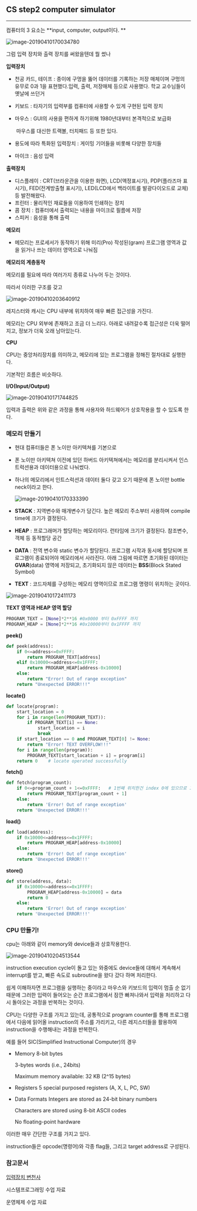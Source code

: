 ## CS step2 computer simulator

----

컴퓨터의 3 요소는 **input, computer, output이다. **

![image-20190410170034780](step2/image-20190410170034780.png)

그럼 입력 장치와 출력 장치를 써왔을텐데 뭘 썼나

**입력장치**

- 천공 카드, 테이프 : 종이에 구멍을 뚫어 데이터를 기록하는 저장 매체이며 구멍의 유무로 0과 1을 표현했다.입력, 출력, 저장매체 등으로 사용했다. 학교 교수님들이 옛날에 쓰던거

- 키보드 : 타자기의 입력부를 컴퓨터에 사용할 수 있게 구현된 입력 장치

- 마우스 : GUI의 사용을 편하게 하기위해 1980년대부터 본격적으로 보급화

  ​		마우스를 대신한 트랙볼, 터치패드 등 또한 있다.

- 용도에 따라 특화된 입력장치 : 게이밍 기어들을 비롯해 다양한 장치들

- 마이크 : 음성 입력



**출력장치**

- 디스플레이 : CRT(브라운관을 이용한 화면), LCD(액정표시기), PDP(플라즈마 표시기), FED(전계방출형 표시기), LED(LCD에서 백라이트를 발광다이오드로 교체) 등 발전해왔다.
- 프린터 : 물리적인 재료들을 이용하여 인쇄하는 장치
- 콤 장치 : 컴퓨터에서 출력되는 내용을 마이크로 필름에 저장
- 스피커 : 음성을 통해 출력



**메모리**

- 메모리는 프로세서가 동작하기 위해 미리(Pro) 작성된(gram) 프로그램 영역과 값을 읽거나 쓰는 데이터 영역으로 나눠짐

**메모리의 계층동작**

메모리를 필요에 따라 여러가지 종류로 나누어 두는 것이다. 

따라서 이러한 구조를 갖고

![image-20190410203640912](step2/image-20190410203640912.png)

레지스터와 캐시는 CPU 내부에 위치하여 매우 빠른 접근성을 가진다. 

메모리는 CPU 외부에 존재하고 조금 더 느리다. 아래로 내려갈수록 접근성은 더욱 떨어지고, 정보가 더욱 오래 남아있는다.



**CPU**

CPU는 중앙처리장치를 의미하고, 메모리에 있는 프로그램을 정해진 절차대로 실행한다. 

기본적인 흐름은 비슷하다.



**I/O(Input/Output)**

![image-20190410171744825](step2/image-20190410171744825.png)

입력과 출력은 위와 같은 과정을 통해 사용자와 하드웨어가 상호작용을 할 수 있도록 한다.





### 메모리 만들기

- 현대 컴퓨터들은 폰 노이만 아키텍쳐를 기본으로 

- 폰 노이만 아키텍쳐 이전에 있던 하버드 아키텍쳐에서는 메모리를 분리시켜서
  인스트럭션용과 데이터용으로 나눠썼다.

- 하나의 메모리에서 인트스럭션과 데이터 둘다 갖고 오기 때문에 폰 노이만 bottle neck이라고 한다.

  ![image-20190410170333390](step2/image-20190410170333390.png)

- **STACK** : 지역변수와 매개변수가 담긴다.  높은 메모리 주소부터 사용하며 compile time에 크기가 결정된다. 
- **HEAP** : 프로그래머가 할당하는 메모리이다. 런타임에 크기가 결정된다. 참조변수, 객체 등 동적할당 공간
- **DATA** : 전역 변수와 static 변수가 할당된다. 프로그램 시작과 동시에 할당되며 프로그램이 종료되어야 메모리에서 사라진다. 아래 그림에 따르면 초기화된 데이터는 **GVAR**(data) 영역에 저장되고, 초기화되지 않은 데이터는 **BSS**(Block Stated Symbol)
- **TEXT** : 코드자체를 구성하는 메모리 영역이므로 프로그램 명령이 위치하는 곳이다. 

![image-20190410172411173](step2/image-20190410172411173.png)



**TEXT 영역과 HEAP 영역 할당**

```python
PROGRAM_TEXT = [None]*2**16 #0x0000 부터 0xFFFF 까지
PROGRAM_HEAP = [None]*2**16 #0x10000부터 0x1FFFF 까지

```



**peek()**

```python
def peek(address):
    if 0<=address<=0xFFFF:
        return PROGRAM_TEXT[address]
    elif 0x10000<=address<=0x1FFFF:
        return PROGRAM_HEAP[address-0x10000]
    else:
        return "Error! Out of range exception"
    return "Unexpected ERROR!!!"
```



**locate()**

```python
def locate(program):
    start_location = 0
    for i in range(len(PROGRAM_TEXT)):
        if PROGRAM_TEXT[i] == None:
            start_location = i
            break
    if start_location == 0 and PROGRAM_TEXT[0] != None:
        return "Error! TEXT OVERFLOW!!!"
    for i in range(len(program)):
        PROGRAM_TEXT[start_location + i] = program[i]
    return 0    # locate operated successfully
```



**fetch()**

```python
def fetch(program_count):
    if 0<=program_count + 1<=0xFFFF:   # 1번째 위치한건 index 0에 있으므로 고려할 필요없으면 + 1 지우자
        return PROGRAM_TEXT[program_count + 1]
    else:
        return 'Error! Out of range exception'
    return 'Unexpected ERROR!!!'
```



**load()**

```python
def load(address):
    if 0x10000<=address<=0x1FFFF:
        return PROGRAM_HEAP[address-0x10000]
    else:
        return 'Error! Out of range exception'
    return 'Unexpected ERROR!!!'
```



**store()**

```python
def store(address, data):
    if 0x10000<=address<=0x1FFFF:
        PROGRAM_HEAP[address-0x10000] = data
        return 0
    else:
        return 'Error! Out of range exception'
    return 'Unexpected ERROR!!!'
```



### CPU 만들기!

cpu는 아래와 같이 memory와 device들과 상호작용한다. 

![image-20190410204513544](step2/image-20190410204513544.png)

instruction execution cycle이 돌고 있는 와중에도 device들에 대해서 계속해서 interrupt를 받고, 빠른 속도로 subroutine을 왔다 갔다 하며 처리한다. 

쉽게 이해하자면 프로그램을 실행하는 중이라고 마우스와 키보드의 입력이 멈출 순 없기 때문에 그러한 입력이 들어오는 순간 프로그램에서 잠깐 빠져나와서 입력을 처리하고 다시 돌아오는 과정을 반복하는 것이다.



CPU는 다양한 구조를 가지고 있는데, 공통적으로 program counter를 통해 프로그램에서 다음에 읽어올 instruction의 주소를 가리키고, 다른 레지스터들을 활용하여 instruction을 수행해내는 과정을 반복한다.



예를 들어 SIC(Simplified Instructional Computer)의 경우 

- Memory
  8-bit bytes

  3-bytes words (i.e., 24bits)

  Maximum memory available: 32 KB (2^15 bytes) 

- Registers
  5 special purposed registers (A, X, L, PC, SW) 

- Data Formats
  Integers are stored as 24-bit binary numbers

  Characters are stored using 8-bit ASCII codes

  No floating-point hardware 

이러한 매우 간단한 구조를 가지고 있다. 

instruction들은 opcode(명령어)와 각종 flag들, 그리고 target address로 구성된다.





### 참고문서

[입력장치 변천사](https://m.post.naver.com/viewer/postView.nhn?volumeNo=6957147&memberNo=36047368)

시스템프로그래밍 수업 자료

운영체제 수업 자료








